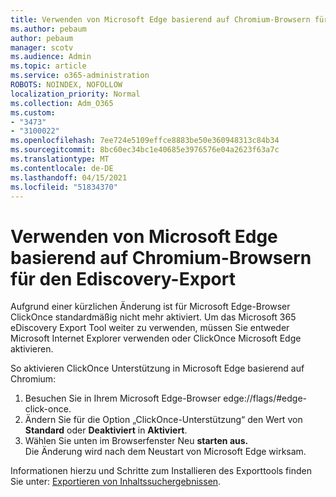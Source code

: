 ```yaml
---
title: Verwenden von Microsoft Edge basierend auf Chromium-Browsern für den Ediscovery-Export
ms.author: pebaum
author: pebaum
manager: scotv
ms.audience: Admin
ms.topic: article
ms.service: o365-administration
ROBOTS: NOINDEX, NOFOLLOW
localization_priority: Normal
ms.collection: Adm_O365
ms.custom:
- "3473"
- "3100022"
ms.openlocfilehash: 7ee724e5109effce8883be50e360948313c84b34
ms.sourcegitcommit: 8bc60ec34bc1e40685e3976576e04a2623f63a7c
ms.translationtype: MT
ms.contentlocale: de-DE
ms.lasthandoff: 04/15/2021
ms.locfileid: "51834370"
---
```

# <a name="using-microsoft-edge-based-on-chromium-browsers-for-ediscovery-export"></a>Verwenden von Microsoft Edge basierend auf Chromium-Browsern für den Ediscovery-Export

Aufgrund einer kürzlichen Änderung ist für Microsoft Edge-Browser ClickOnce standardmäßig nicht mehr aktiviert. Um das Microsoft 365 eDiscovery Export Tool weiter zu verwenden, müssen Sie entweder Microsoft Internet Explorer verwenden oder ClickOnce Microsoft Edge aktivieren. 

So aktivieren ClickOnce Unterstützung in Microsoft Edge basierend auf Chromium: 
1. Besuchen Sie in Ihrem Microsoft Edge-Browser edge://flags/#edge-click-once.
2. Ändern Sie für die Option „ClickOnce-Unterstützung“ den Wert von **Standard** oder **Deaktiviert** in **Aktiviert**. 
3. Wählen Sie unten im Browserfenster Neu **starten aus.** <br>
 Die Änderung wird nach dem Neustart von Microsoft Edge wirksam. 

Informationen hierzu und Schritte zum Installieren des Exporttools finden Sie unter: [ Exportieren von Inhaltssuchergebnissen](https://docs.microsoft.com/microsoft-365/compliance/export-search-results).